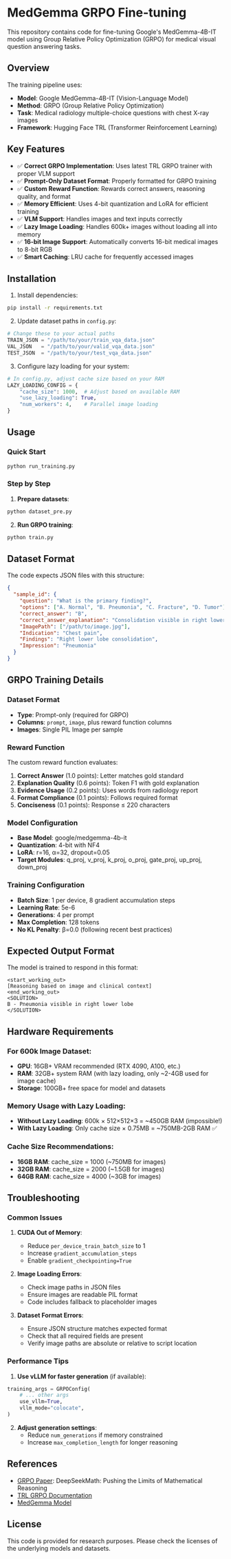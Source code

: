 # MedGemma GRPO Fine-tuning

This repository contains code for fine-tuning Google's MedGemma-4B-IT model using Group Relative Policy Optimization (GRPO) for medical visual question answering tasks.

## Overview

The training pipeline uses:
- **Model**: Google MedGemma-4B-IT (Vision-Language Model)
- **Method**: GRPO (Group Relative Policy Optimization) 
- **Task**: Medical radiology multiple-choice questions with chest X-ray images
- **Framework**: Hugging Face TRL (Transformer Reinforcement Learning)

## Key Features

- ✅ **Correct GRPO Implementation**: Uses latest TRL GRPO trainer with proper VLM support
- ✅ **Prompt-Only Dataset Format**: Properly formatted for GRPO training
- ✅ **Custom Reward Function**: Rewards correct answers, reasoning quality, and format
- ✅ **Memory Efficient**: Uses 4-bit quantization and LoRA for efficient training
- ✅ **VLM Support**: Handles images and text inputs correctly
- ✅ **Lazy Image Loading**: Handles 600k+ images without loading all into memory
- ✅ **16-bit Image Support**: Automatically converts 16-bit medical images to 8-bit RGB
- ✅ **Smart Caching**: LRU cache for frequently accessed images

## Installation

1. Install dependencies:
```bash
pip install -r requirements.txt
```

2. Update dataset paths in `config.py`:
```python
# Change these to your actual paths
TRAIN_JSON = "/path/to/your/train_vqa_data.json"
VAL_JSON   = "/path/to/your/valid_vqa_data.json"
TEST_JSON  = "/path/to/your/test_vqa_data.json"
```

3. Configure lazy loading for your system:
```python
# In config.py, adjust cache size based on your RAM
LAZY_LOADING_CONFIG = {
    "cache_size": 1000,  # Adjust based on available RAM
    "use_lazy_loading": True,
    "num_workers": 4,    # Parallel image loading
}
```

## Usage

### Quick Start
```bash
python run_training.py
```

### Step by Step

1. **Prepare datasets**:
```bash
python dataset_pre.py
```

2. **Run GRPO training**:
```bash
python train.py
```

## Dataset Format

The code expects JSON files with this structure:
```json
{
  "sample_id": {
    "question": "What is the primary finding?",
    "options": ["A. Normal", "B. Pneumonia", "C. Fracture", "D. Tumor"],
    "correct_answer": "B",
    "correct_answer_explanation": "Consolidation visible in right lower lobe",
    "ImagePath": ["/path/to/image.jpg"],
    "Indication": "Chest pain",
    "Findings": "Right lower lobe consolidation",
    "Impression": "Pneumonia"
  }
}
```

## GRPO Training Details

### Dataset Format
- **Type**: Prompt-only (required for GRPO)
- **Columns**: `prompt`, `image`, plus reward function columns
- **Images**: Single PIL Image per sample

### Reward Function
The custom reward function evaluates:
1. **Correct Answer** (1.0 points): Letter matches gold standard
2. **Explanation Quality** (0.6 points): Token F1 with gold explanation  
3. **Evidence Usage** (0.2 points): Uses words from radiology report
4. **Format Compliance** (0.1 points): Follows required format
5. **Conciseness** (0.1 points): Response ≤ 220 characters

### Model Configuration
- **Base Model**: google/medgemma-4b-it
- **Quantization**: 4-bit with NF4
- **LoRA**: r=16, α=32, dropout=0.05
- **Target Modules**: q_proj, v_proj, k_proj, o_proj, gate_proj, up_proj, down_proj

### Training Configuration
- **Batch Size**: 1 per device, 8 gradient accumulation steps
- **Learning Rate**: 5e-6
- **Generations**: 4 per prompt
- **Max Completion**: 128 tokens
- **No KL Penalty**: β=0.0 (following recent best practices)

## Expected Output Format

The model is trained to respond in this format:
```
<start_working_out>
[Reasoning based on image and clinical context]
<end_working_out>
<SOLUTION>
B - Pneumonia visible in right lower lobe
</SOLUTION>
```

## Hardware Requirements

### For 600k Image Dataset:
- **GPU**: 16GB+ VRAM recommended (RTX 4090, A100, etc.)
- **RAM**: 32GB+ system RAM (with lazy loading, only ~2-4GB used for image cache)
- **Storage**: 100GB+ free space for model and datasets

### Memory Usage with Lazy Loading:
- **Without Lazy Loading**: 600k × 512×512×3 = ~450GB RAM (impossible!)
- **With Lazy Loading**: Only cache size × 0.75MB = ~750MB-2GB RAM ✅

### Cache Size Recommendations:
- **16GB RAM**: cache_size = 1000 (~750MB for images)
- **32GB RAM**: cache_size = 2000 (~1.5GB for images)  
- **64GB RAM**: cache_size = 4000 (~3GB for images)

## Troubleshooting

### Common Issues

1. **CUDA Out of Memory**:
   - Reduce `per_device_train_batch_size` to 1
   - Increase `gradient_accumulation_steps`
   - Enable `gradient_checkpointing=True`

2. **Image Loading Errors**:
   - Check image paths in JSON files
   - Ensure images are readable PIL format
   - Code includes fallback to placeholder images

3. **Dataset Format Errors**:
   - Ensure JSON structure matches expected format
   - Check that all required fields are present
   - Verify image paths are absolute or relative to script location

### Performance Tips

1. **Use vLLM for faster generation** (if available):
```python
training_args = GRPOConfig(
    # ... other args
    use_vllm=True,
    vllm_mode="colocate",
)
```

2. **Adjust generation settings**:
   - Reduce `num_generations` if memory constrained
   - Increase `max_completion_length` for longer reasoning

## References

- [GRPO Paper](https://arxiv.org/abs/2402.03300): DeepSeekMath: Pushing the Limits of Mathematical Reasoning
- [TRL GRPO Documentation](https://huggingface.co/docs/trl/main/en/grpo_trainer)
- [MedGemma Model](https://huggingface.co/google/medgemma-4b-it)

## License

This code is provided for research purposes. Please check the licenses of the underlying models and datasets.